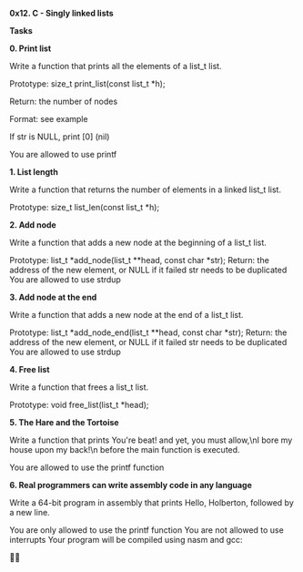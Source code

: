 **0x12. C - Singly linked lists**




**Tasks**




**0. Print list**



Write a function that prints all the elements of a list_t list.



Prototype: size_t print_list(const list_t *h);




Return: the number of nodes



Format: see example



If str is NULL, print [0] (nil)



You are allowed to use printf






**1. List length**





Write a function that returns the number of elements in a linked list_t list.




Prototype: size_t list_len(const list_t *h);





**2. Add node**


Write a function that adds a new node at the beginning of a list_t list.

Prototype: list_t *add_node(list_t **head, const char *str);
Return: the address of the new element, or NULL if it failed
str needs to be duplicated
You are allowed to use strdup


**3. Add node at the end**


Write a function that adds a new node at the end of a list_t list.

Prototype: list_t *add_node_end(list_t **head, const char *str);
Return: the address of the new element, or NULL if it failed
str needs to be duplicated
You are allowed to use strdup



**4. Free list**


Write a function that frees a list_t list.

Prototype: void free_list(list_t *head);




**5. The Hare and the Tortoise**

Write a function that prints You're beat! and yet, you must allow,\nI bore my house upon my back!\n before the main function is executed.

You are allowed to use the printf function



**6. Real programmers can write assembly code in any language**


Write a 64-bit program in assembly that prints Hello, Holberton, followed by a new line.

You are only allowed to use the printf function
You are not allowed to use interrupts
Your program will be compiled using nasm and gcc:


:face_exhaling:




